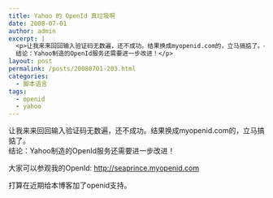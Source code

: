 ```yaml
---
title: Yahoo 的 OpenId 真垃圾啊
date: 2008-07-01
author: admin
excerpt: |
  <p>让我来来回回输入验证码无数遍，还不成功。结果换成myopenid.com的，立马搞掂了。<br />
  结论：Yahoo制造的OpenId服务还需要进一步改进！</p>
layout: post
permalink: /posts/20080701-203.html
categories:
  - 脚本语言
tags:
  - openid
  - yahoo
---
```

让我来来回回输入验证码无数遍，还不成功。结果换成myopenid.com的，立马搞掂了。  
结论：Yahoo制造的OpenId服务还需要进一步改进！

大家可以参观我的OpenId: http://seaprince.myopenid.com

打算在近期给本博客加了openid支持。